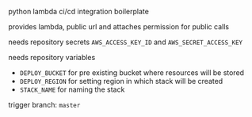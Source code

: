 python lambda ci/cd integration boilerplate

provides lambda, public url and attaches permission for public calls

needs repository secrets `AWS_ACCESS_KEY_ID` and `AWS_SECRET_ACCESS_KEY`

needs repository variables

- `DEPLOY_BUCKET` for pre existing bucket where resources will be stored
- `DEPLOY_REGION` for setting region in which stack will be created
- `STACK_NAME` for naming the stack

trigger branch: `master`
